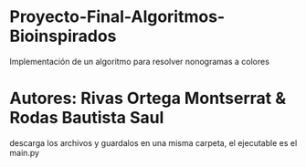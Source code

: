 # Proyecto-Final-Algoritmos-Bioinspirados
Implementación de un algoritmo para resolver nonogramas a colores
# Autores: Rivas Ortega Montserrat & Rodas Bautista Saul

descarga los archivos y guardalos en una misma carpeta, el ejecutable es el main.py
